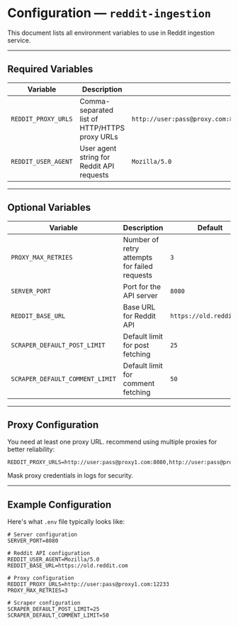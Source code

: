 # Configuration — `reddit-ingestion`

This document lists all environment variables to use in Reddit ingestion service.

---

## Required Variables

| Variable            | Description                                           | Example                           |
|---------------------|-------------------------------------------------------|-----------------------------------|
| `REDDIT_PROXY_URLS` | Comma-separated list of HTTP/HTTPS proxy URLs         | `http://user:pass@proxy.com:8080,http://user:pass@proxy2.com:8080` |
| `REDDIT_USER_AGENT` | User agent string for Reddit API requests             | `Mozilla/5.0`    |

---

## Optional Variables

| Variable                   | Description                                      | Default       | Example              |
|----------------------------|--------------------------------------------------|---------------|----------------------|
| `PROXY_MAX_RETRIES`        | Number of retry attempts for failed requests     | `3`           | `5`                  |
| `SERVER_PORT`              | Port for the API server                          | `8080`        | `9000`               |
| `REDDIT_BASE_URL`          | Base URL for Reddit API                          | `https://old.reddit.com` | `https://reddit.com` |
| `SCRAPER_DEFAULT_POST_LIMIT` | Default limit for post fetching                | `25`          | `50`                 |
| `SCRAPER_DEFAULT_COMMENT_LIMIT` | Default limit for comment fetching          | `50`          | `100`                |

---

## Proxy Configuration

You need at least one proxy URL. recommend using multiple proxies for better reliability:

```
REDDIT_PROXY_URLS=http://user:pass@proxy1.com:8080,http://user:pass@proxy2.com:8080
```

Mask proxy credentials in logs for security.

---

## Example Configuration

Here's what `.env` file typically looks like:

```text
# Server configuration
SERVER_PORT=8080

# Reddit API configuration
REDDIT_USER_AGENT=Mozilla/5.0
REDDIT_BASE_URL=https://old.reddit.com

# Proxy configuration
REDDIT_PROXY_URLS=http://user:pass@proxy1.com:12233
PROXY_MAX_RETRIES=3

# Scraper configuration
SCRAPER_DEFAULT_POST_LIMIT=25 
SCRAPER_DEFAULT_COMMENT_LIMIT=50
```